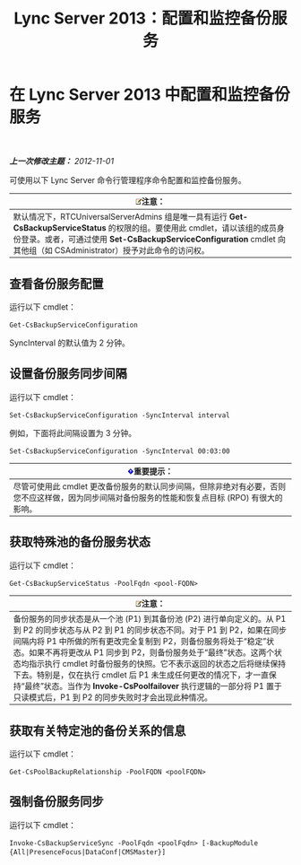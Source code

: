 ﻿---
title: Lync Server 2013：配置和监控备份服务
TOCTitle: 配置和监控备份服务
ms:assetid: c608280e-a7d1-4ae0-a75c-da6b524752fa
ms:mtpsurl: https://technet.microsoft.com/zh-cn/library/JJ205252(v=OCS.15)
ms:contentKeyID: 49314202
ms.date: 05/19/2016
mtps_version: v=OCS.15
ms.translationtype: HT
---

# 在 Lync Server 2013 中配置和监控备份服务

 

_**上一次修改主题：** 2012-11-01_

可使用以下 Lync Server 命令行管理程序命令配置和监控备份服务。

<table>
<thead>
<tr class="header">
<th><img src="images/Dn783119.note(OCS.15).gif" title="note" alt="note" />注意：</th>
</tr>
</thead>
<tbody>
<tr class="odd">
<td>默认情况下，RTCUniversalServerAdmins 组是唯一具有运行 <strong>Get-CsBackupServiceStatus</strong> 的权限的组。要使用此 cmdlet，请以该组的成员身份登录。或者，可通过使用 <strong>Set-CsBackupServiceConfiguration</strong> cmdlet 向其他组（如 CSAdministrator）授予对此命令的访问权。</td>
</tr>
</tbody>
</table>


## 查看备份服务配置

运行以下 cmdlet：

    Get-CsBackupServiceConfiguration

SyncInterval 的默认值为 2 分钟。

## 设置备份服务同步间隔

运行以下 cmdlet：

    Set-CsBackupServiceConfiguration -SyncInterval interval

例如，下面将此间隔设置为 3 分钟。

    Set-CsBackupServiceConfiguration -SyncInterval 00:03:00

<table>
<thead>
<tr class="header">
<th><img src="images/Gg398794.important(OCS.15).gif" title="important" alt="important" />重要提示：</th>
</tr>
</thead>
<tbody>
<tr class="odd">
<td>尽管可使用此 cmdlet 更改备份服务的默认同步间隔，但除非绝对有必要，否则您不应这样做，因为同步间隔对备份服务的性能和恢复点目标 (RPO) 有很大的影响。</td>
</tr>
</tbody>
</table>


## 获取特殊池的备份服务状态

运行以下 cmdlet：

    Get-CsBackupServiceStatus -PoolFqdn <pool-FQDN>

<table>
<thead>
<tr class="header">
<th><img src="images/Dn783119.note(OCS.15).gif" title="note" alt="note" />注意：</th>
</tr>
</thead>
<tbody>
<tr class="odd">
<td>备份服务的同步状态是从一个池 (P1) 到其备份池 (P2) 进行单向定义的。从 P1 到 P2 的同步状态与从 P2 到 P1 的同步状态不同。对于 P1 到 P2，如果在同步间隔内将 P1 中所做的所有更改完全复制到 P2，则备份服务将处于“稳定”状态。如果不再将更改从 P1 同步到 P2，则备份服务处于“最终”状态。这两个状态均指示执行 cmdlet 时备份服务的快照。它不表示返回的状态之后将继续保持下去。特别是，仅在执行 cmdlet 后 P1 未生成任何更改的情况下，才一直保持“最终”状态。当作为 <strong>Invoke-CsPoolfailover</strong> 执行逻辑的一部分将 P1 置于只读模式后，P1 到 P2 的同步失败时才会出现此种情况。</td>
</tr>
</tbody>
</table>


## 获取有关特定池的备份关系的信息

运行以下 cmdlet：

    Get-CsPoolBackupRelationship -PoolFQDN <poolFQDN>

## 强制备份服务同步

运行以下 cmdlet：

    Invoke-CsBackupServiceSync -PoolFqdn <poolFqdn> [-BackupModule  {All|PresenceFocus|DataConf|CMSMaster}]


